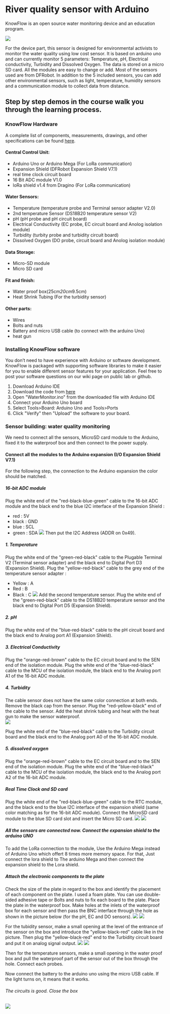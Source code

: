 

# River quality sensor with Arduino

KnowFlow is an open source water monitoring device and an education program.

![](https://user-images.githubusercontent.com/63862628/233610190-d4e71730-28c1-4eff-9fb9-56338c6961b2.jpg)



For the device part, this sensor is designed for environmental activists to monitor the water quality using low cost sensor. It is based on arduino uno and 
can currently monitor 5 parameters: Temperature, pH, Electrical conductivity, Turbidity and Dissolved Oxygen. The data is stored on a micro SD card. All the modules are easy to change or add. Most of the sensors used are from DFRobot.
In addition to the 5 included sensors, you can add other environmental sensors, such as light, temperature, humidity sensors and a communication module to collect data from distance. 

## Step by step demos in the course walk you through the learning process.


### KnowFlow Hardware 

A complete list of components, measurements, drawings, and other specifications can be found [here](https://github.com/naloufi-manel/low_cost_sensor/files/11312955/Sensor.Components.List.xlsx).

#### Central Control Unit: 
* Arduino Uno or Arduino Mega (For LoRa communication)
* Expansion Shield (DFRobot Expansion Shield V7.1)  
* real time clock circuit board
* 16 Bit ADC module V1.0
* loRa shield v1.4 from Dragino (For LoRa communication)
#### Water Sensors: 
* Temperature (temperature probe and Terminal sensor adapter V2.0)
* 2nd temperature Sensor (DS18B20 temperature sensor V2)
* pH (pH probe and pH circuit board)
* Electrical Conductivity (EC probe, EC circuit board and Anolog isolation module)
* Turbidity (turbity probe and turbidity circuit board)
* Dissolved Oxygen (DO probe, circuit board and Anolog isolation module)
#### Data Storage:
* Micro-SD module
* Micro SD card
#### Fit and finish:
* Water proof box(25cm*20cm*9.5cm)
* Heat Shrink Tubing (For the turbidity sensor)
#### Other parts: 
* Wires
* Bolts and nuts
* Battery and micro USB cable (to connect with the arduino Uno)
* heat gun

### Installing KnowFlow software
You don’t need to have experience with Arduino or software development. 
KnowFlow is packaged wtth supporting software libraries to make it easier for you to enable different sensor features 
for your application. Feel free to post your software questions on our wiki page on public lab or github.

1. Download Arduino IDE
1. Download the code from [here](https://github.com/naloufi-manel/low_cost_sensor/tree/main/WaterMonitor)
1. Open "WaterMonitor.ino" from the downloaded file with Arduino IDE
1. Connect your Arduino Uno board
1. Select Tools>Board: Arduino Uno and Tools>Ports
1. Click "Verify" then "Upload" the software to your board.



### Sensor building: water quality monitoring 

We need to connect all the sensors, MicroSD card module to the Arduino, fixed it to the waterproof box and then connect to the power supply.

#### Connect all the modules to the Arduino expansion (I/O Expansion Shield V7.1)

For the following step, the connection to the Arduino expansion the color should be matched.

##### 16-bit ADC module 
Plug the white end of the "red-black-blue-green" cable to the 16-bit ADC module and the black end to the blue I2C interface of the Expansion Shield : 
  -  red : 5V 
  -  black : GND
  -  blue : SCL
  -  green : SDA
![](https://user-images.githubusercontent.com/63862628/234029967-c6534c24-5e5d-4007-82e3-0702aa023548.jpg)
Then put the I2C Address (ADDR on 0x49).

##### 1. Temperature 
Plug the white end of the "green-red-black" cable to the Plugable Terminal V2 (Terminal sensor adapter) and the black end to Digital Port D3 (Expansion Shield). 
Plug the "yellow-red-black" cable to the grey end of the temperature sensor adapter : 
  - Yellow : A
  - Red : B
  - Black : C
 ![](https://user-images.githubusercontent.com/63862628/234031650-c3e43a25-60cc-4ca2-acc7-0f4334faef03.jpg)
Add the second temperature sensor. Plug the white end of the "green-red-black" cable to the DS18B20 temperature sensor and the black end to Digital Port D5 (Expansion Shield). 

##### 2. pH
Plug the white end of the "blue-red-black" cable to the pH circuit board and the black end to Analog port A1 (Expansion Shield).

##### 3. Electrical Conductivity
Plug the "orange-red-brown" cable to the EC circuit board and to the SEN end of the isolation module. 
Plug the white end of the "blue-red-black" cable to the MCU of the isolation module, the black end to the Analog port A1 of the 16-bit ADC module. 

##### 4. Turbidity
The cable sensor does not have the same color connection at both ends. 
Remove the black cap from the sensor. Plug the "red-yellow-black" end of the cable to the sensor. Add the heat shrink tubing and heat with the heat gun to make the sensor waterproof.  
 ![](https://user-images.githubusercontent.com/63862628/234028698-d0f3633c-0cc3-4f47-aeeb-a31a3aff885b.jpg)
 
Plug the white end of the "blue-red-black" cable to the Turbidity circuit board and the black end to the Analog port A0 of the 16-bit ADC module. 

##### 5. dissolved oxygen
Plug the "orange-red-brown" cable to the EC circuit board and to the SEN end of the isolation module. 
Plug the white end of the "blue-red-black" cable to the MCU of the isolation module, the black end to the Analog port A2 of the 16-bit ADC module. 

##### Real Time Clock and SD card
Plug the white end of the "red-black-blue-green" cable to the RTC module, and the black end to the blue I2C interface of the expansion shield (same color matching as for the 16-bit ADC module). 
Connect the MicroSD card module to the blue SD card slot and insert the Micro SD card.
 ![](https://user-images.githubusercontent.com/63862628/234029981-3ea9b8c1-d831-4a09-9afb-8a073fbb7051.jpg)
 ![](https://user-images.githubusercontent.com/63862628/234028706-34e0be27-760a-4a07-a9d1-3208af13e2b8.jpg)

##### All the sensors are connected now. Connect the expansion shield to the arduino UNO 
To add the LoRa connection to the module, Use the Arduino Mega instead of Arduino Uno which offert 8 times more memory space. For that, Just connect the lora shield to The arduino Mega and then connect the expansion shield to the Lora shield. 


##### Attach the electronic components to the plate
Check the size of the plate in regard to the box and identify the placement of each component on the plate. I used a foam plate.  You can use double-sided adhesive tape or Bolts and nuts to fix each board to the plate. 
Place the plate in the waterproof box. 
Make holes at the inlets of the waterproof box for each sensor and then pass the BNC interface through the hole as shown in the picture below (for the pH, EC and DO sensors). 
 ![](https://user-images.githubusercontent.com/63862628/234028708-197e813f-6773-4ba9-899d-ff0cd1938f83.jpg)
 ![](https://user-images.githubusercontent.com/63862628/234028699-be3eedc5-a5da-4c01-a79a-1a5ff92c0a64.jpg)

For the tubidity sensor, make a small opening at the level of the entrance of the sensor on the box and introduce the "yellow-black-red" cable like in the picture. Then plug the "yellow-black-red" end to the Turbidity circuit board and put it on analog signal output. 
 ![](https://user-images.githubusercontent.com/63862628/234048848-8ce6cbff-50ea-46e1-a6c1-bd3e152d8aa4.jpg)
 ![](https://user-images.githubusercontent.com/63862628/234036700-a236d5ca-c7c7-47dc-ab5d-fea2ab4b40a8.jpg)
  
Then for the temperature sensors, make a small opening in the water proof box and pull the waterproof part of the sensor out of the box through the hole. 
Connect each probes. 

Now connect the battery to the arduino uno using the micro USB cable. If the light turns on, it means that it works.

###### The circuits is good. Close the box
 ![](https://user-images.githubusercontent.com/63862628/234042985-8cb406f9-b010-46b1-903e-d1c3c4c8d045.jpg)
